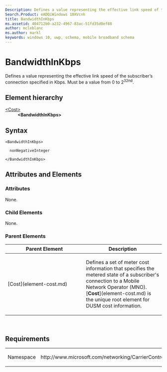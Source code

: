 ```yaml
---
Description: Defines a value representing the effective link speed of the subscriber’s connection specified in Kbps.
Search.Product: eADQiWindows 10XVcnh
title: BandwidthInKbps
ms.assetid: 404712b0-a232-4967-83ac-51fd35d0ef88
author: mcleblanc
ms.author: markl
keywords: windows 10, uwp, schema, mobile broadband schema
---
```


# BandwidthInKbps


Defines a value representing the effective link speed of the subscriber’s connection specified in Kbps. Must be a value from 0 to 2<sup>32nd</sup>.

## Element hierarchy

<dl>
<dt><a href="element-cost.md">&lt;Cost&gt;</a></dt>
<dd><b>&lt;BandwidthInKbps&gt;</b></dd>
</dl>

## Syntax

``` syntax
<BandwidthInKbps>

  nonNegativeInteger

</BandwidthInKbps>
```

## Attributes and Elements


### Attributes

None.

### Child Elements

None.

### Parent Elements

<table>
<colgroup>
<col width="50%" />
<col width="50%" />
</colgroup>
<thead>
<tr class="header">
<th>Parent Element</th>
<th>Description</th>
</tr>
</thead>
<tbody>
<tr class="odd">
<td>[Cost](element-cost.md)</td>
<td><p>Defines a set of meter cost information that specifies the metered state of a subscriber's connection to a Mobile Network Operator (MNO). [<strong>Cost</strong>](element-cost.md) is the unique root element for DUSM cost information.</p></td>
</tr>
</tbody>
</table>

 

## Requirements

<table>
<colgroup>
<col width="50%" />
<col width="50%" />
</colgroup>
<tbody>
<tr class="odd">
<td><p>Namespace</p></td>
<td><p>http://www.microsoft.com/networking/CarrierControl/DUSM/v1</p></td>
</tr>
</tbody>
</table>

 

 



